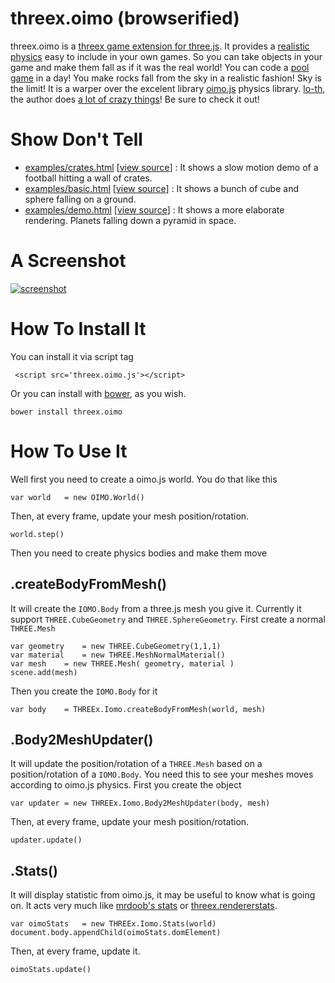 threex.oimo (browserified)
===========
threex.oimo is a [threex game extension for three.js](http://www.threejsgames.com/extensions/). It provides a [realistic physics](http://en.wikipedia.org/wiki/Game_physics) easy to include in your own games. So you can take objects in your game and make them fall as if it was the real world! You can code a [pool game](http://en.wikipedia.org/wiki/Pool_\(cue_sports\)) in a day!
You make rocks fall from the sky in a realistic fashion! Sky is the limit!
It is a warper over the excelent library [oimo.js](https://github.com/lo-th/Oimo.js) physics library. [lo-th](https://plus.google.com/114170447432405103307/posts), the author does [a lot of crazy things](http://3dflashlo.wordpress.com/)! Be sure to check it out!


Show Don't Tell
===============
* [examples/crates.html](http://jeromeetienne.github.io/threex.oimo/examples/crates.html)
\[[view source](https://github.com/jeromeetienne/threex.oimo/blob/master/examples/crates.html)\] :
It shows a slow motion demo of a football hitting a wall of crates.
* [examples/basic.html](http://jeromeetienne.github.io/threex.oimo/examples/basic.html)
\[[view source](https://github.com/jeromeetienne/threex.oimo/blob/master/examples/basic.html)\] :
It shows a bunch of cube and sphere falling on a ground.
* [examples/demo.html](http://jeromeetienne.github.io/threex.oimo/examples/demo.html)
\[[view source](https://github.com/jeromeetienne/threex.oimo/blob/master/examples/demo.html)\] :
It shows a more elaborate rendering. Planets falling down a pyramid in space.

A Screenshot
============
[![screenshot](https://raw.githubusercontent.com/jeromeetienne/threex.oimo/master/examples/images/screenshot-threex-oimo-512x512.jpg)](http://jeromeetienne.github.io/threex.oimo/examples/demo.html)


How To Install It
=================

You can install it via script tag

```
 <script src='threex.oimo.js'></script>
```

Or you can install with [bower](http://bower.io/), as you wish.

```
bower install threex.oimo
```

How To Use It
=============

Well first you need to create a oimo.js world. You do that like this

```
var world	= new OIMO.World()
```

Then, at every frame, update your mesh position/rotation.

```
world.step()
```

Then you need to create physics bodies and make them move

## .createBodyFromMesh()

It will create the ```IOMO.Body``` from a three.js mesh you give it.
Currently it support ```THREE.CubeGeometry``` and ```THREE.SphereGeometry```. First create a normal ```THREE.Mesh```

```
var geometry	= new THREE.CubeGeometry(1,1,1)
var material	= new THREE.MeshNormalMaterial()
var mesh	= new THREE.Mesh( geometry, material )
scene.add(mesh)
```

Then you create the ```IOMO.Body``` for it

```
var body	= THREEx.Iomo.createBodyFromMesh(world, mesh)
```

## .Body2MeshUpdater()

It will update the position/rotation of a ```THREE.Mesh```
based on a position/rotation of a ```IOMO.Body```. You need
this to see your meshes moves according to oimo.js physics.
First you create the object

```
var updater	= new THREEx.Iomo.Body2MeshUpdater(body, mesh)
```

Then, at every frame, update your mesh position/rotation.

```
updater.update()
```


## .Stats()

It will display statistic from oimo.js, it may be useful to know what is going on.
It acts very much like
[mrdoob's stats]()
or
[threex.rendererstats]().

```
var oimoStats	= new THREEx.Iomo.Stats(world)
document.body.appendChild(oimoStats.domElement)
```

Then, at every frame, update it.

```
oimoStats.update()
```
